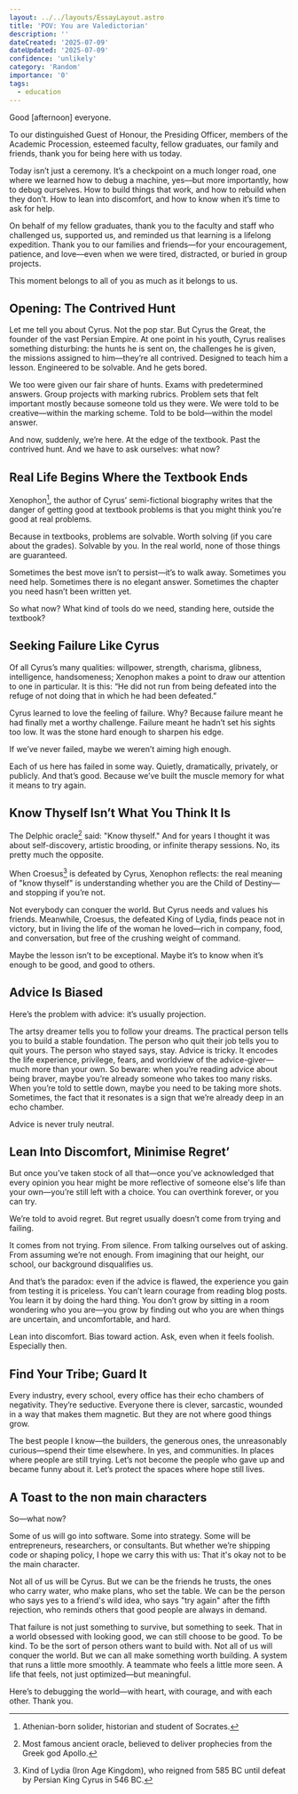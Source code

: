 ```yaml
---
layout: ../../layouts/EssayLayout.astro
title: 'POV: You are Valedictorian'
description: ''
dateCreated: '2025-07-09'
dateUpdated: '2025-07-09'
confidence: 'unlikely'
category: 'Random'
importance: '0'
tags:
  - education
---
```


Good [afternoon] everyone.

To our distinguished Guest of Honour, the Presiding Officer, members of the Academic Procession,
esteemed faculty, fellow graduates, our family and friends, thank you for being here with us today.

Today isn’t just a ceremony. It’s a checkpoint on a much longer road, one where we learned how to
debug a machine, yes—but more importantly, how to debug ourselves. How to build things that work,
and how to rebuild when they don’t. How to lean into discomfort, and how to know when it’s time to
ask for help.

On behalf of my fellow graduates, thank you to the faculty and staff who challenged us, supported
us, and reminded us that learning is a lifelong expedition. Thank you to our families and
friends—for your encouragement, patience, and love—even when we were tired, distracted, or buried in
group projects.

This moment belongs to all of you as much as it belongs to us.

## Opening: The Contrived Hunt

Let me tell you about Cyrus. Not the pop star. But Cyrus the Great, the founder of the vast Persian
Empire. At one point in his youth, Cyrus realises something disturbing: the hunts he is sent on, the
challenges he is given, the missions assigned to him—they’re all contrived. Designed to teach him a
lesson. Engineered to be solvable. And he gets bored.

We too were given our fair share of hunts. Exams with predetermined answers. Group projects with
marking rubrics. Problem sets that felt important mostly because someone told us they were. We were
told to be creative—within the marking scheme. Told to be bold—within the model answer.

And now, suddenly, we’re here. At the edge of the textbook. Past the contrived hunt. And we have to
ask ourselves: what now?

## Real Life Begins Where the Textbook Ends

Xenophon[^1], the author of Cyrus’ semi-fictional biography writes that the danger of getting good
at textbook problems is that you might think you're good at real problems.

Because in textbooks, problems are solvable. Worth solving (if you care about the grades). Solvable
by you. In the real world, none of those things are guaranteed.

Sometimes the best move isn’t to persist—it’s to walk away. Sometimes you need help. Sometimes there
is no elegant answer. Sometimes the chapter you need hasn’t been written yet.

So what now? What kind of tools do we need, standing here, outside the textbook?

## Seeking Failure Like Cyrus

Of all Cyrus’s many qualities: willpower, strength, charisma, glibness, intelligence, handsomeness;
Xenophon makes a point to draw our attention to one in particular. It is this: “He did not run from
being defeated into the refuge of not doing that in which he had been defeated.”

Cyrus learned to love the feeling of failure. Why? Because failure meant he had finally met a worthy
challenge. Failure meant he hadn’t set his sights too low. It was the stone hard enough to sharpen
his edge.

If we’ve never failed, maybe we weren’t aiming high enough.

Each of us here has failed in some way. Quietly, dramatically, privately, or publicly. And that’s
good. Because we’ve built the muscle memory for what it means to try again.

## Know Thyself Isn’t What You Think It Is

The Delphic oracle[^2] said: "Know thyself." And for years I thought it was about self-discovery,
artistic brooding, or infinite therapy sessions. No, its pretty much the opposite.

When Croesus[^3] is defeated by Cyrus, Xenophon reflects: the real meaning of "know thyself" is
understanding whether you are the Child of Destiny—and stopping if you’re not.

Not everybody can conquer the world. But Cyrus needs and values his friends. Meanwhile, Croesus, the
defeated King of Lydia, finds peace not in victory, but in living the life of the woman he
loved—rich in company, food, and conversation, but free of the crushing weight of command.

Maybe the lesson isn’t to be exceptional. Maybe it’s to know when it’s enough to be good, and good
to others.

## Advice Is Biased

Here’s the problem with advice: it’s usually projection.

The artsy dreamer tells you to follow your dreams. The practical person tells you to build a stable
foundation. The person who quit their job tells you to quit yours. The person who stayed says, stay.
Advice is tricky. It encodes the life experience, privilege, fears, and worldview of the
advice-giver—much more than your own. So beware: when you’re reading advice about being braver,
maybe you’re already someone who takes too many risks. When you’re told to settle down, maybe you
need to be taking more shots. Sometimes, the fact that it resonates is a sign that we’re already
deep in an echo chamber.

Advice is never truly neutral.

## Lean Into Discomfort, Minimise Regret’

But once you’ve taken stock of all that—once you've acknowledged that every opinion you hear might
be more reflective of someone else's life than your own—you’re still left with a choice. You can
overthink forever, or you can try.

We’re told to avoid regret. But regret usually doesn’t come from trying and failing.

It comes from not trying. From silence. From talking ourselves out of asking. From assuming we’re
not enough. From imagining that our height, our school, our background disqualifies us.

And that’s the paradox: even if the advice is flawed, the experience you gain from testing it is
priceless. You can’t learn courage from reading blog posts. You learn it by doing the hard thing.
You don’t grow by sitting in a room wondering who you are—you grow by finding out who you are when
things are uncertain, and uncomfortable, and hard.

Lean into discomfort. Bias toward action. Ask, even when it feels foolish. Especially then.

## Find Your Tribe; Guard It

Every industry, every school, every office has their echo chambers of negativity. They’re seductive.
Everyone there is clever, sarcastic, wounded in a way that makes them magnetic. But they are not
where good things grow.

The best people I know—the builders, the generous ones, the unreasonably curious—spend their time
elsewhere. In yes, and communities. In places where people are still trying. Let’s not become the
people who gave up and became funny about it. Let’s protect the spaces where hope still lives.

## A Toast to the non main characters

So—what now?

Some of us will go into software. Some into strategy. Some will be entrepreneurs, researchers, or
consultants. But whether we’re shipping code or shaping policy, I hope we carry this with us: That
it's okay not to be the main character.

Not all of us will be Cyrus. But we can be the friends he trusts, the ones who carry water, who make
plans, who set the table. We can be the person who says yes to a friend's wild idea, who says "try
again" after the fifth rejection, who reminds others that good people are always in demand.

That failure is not just something to survive, but something to seek. That in a world obsessed with
looking good, we can still choose to be good. To be kind. To be the sort of person others want to
build with. Not all of us will conquer the world. But we can all make something worth building. A
system that runs a little more smoothly. A teammate who feels a little more seen. A life that feels,
not just optimized—but meaningful.

Here’s to debugging the world—with heart, with courage, and with each other. Thank you.

[^1]: Athenian-born solider, historian and student of Socrates.

[^2]: Most famous ancient oracle, believed to deliver prophecies from the Greek god Apollo.

[^3]:
    Kind of Lydia (Iron Age Kingdom), who reigned from 585 BC until defeat by Persian King Cyrus in
    546 BC.
